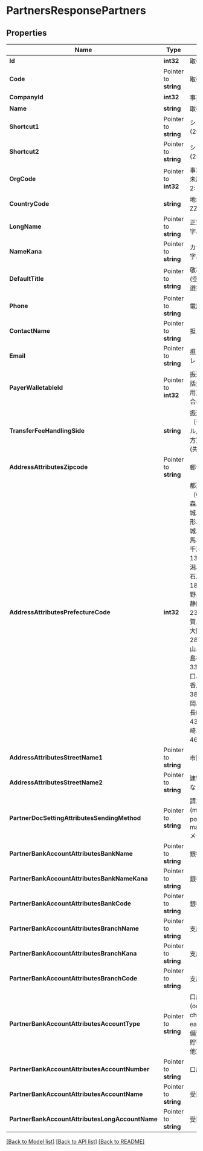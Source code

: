 # PartnersResponsePartners

## Properties

Name | Type | Description | Notes
------------ | ------------- | ------------- | -------------
**Id** | **int32** | 取引先ID | 
**Code** | Pointer to **string** | 取引先コード | 
**CompanyId** | **int32** | 事業所ID | 
**Name** | **string** | 取引先名 | 
**Shortcut1** | Pointer to **string** | ショートカット1 (20文字以内) | [optional] 
**Shortcut2** | Pointer to **string** | ショートカット2 (20文字以内) | [optional] 
**OrgCode** | Pointer to **int32** | 事業所種別（null: 未設定、1: 法人、2: 個人） | [optional] 
**CountryCode** | **string** | 地域（JP: 国内、ZZ:国外） | [optional] 
**LongName** | Pointer to **string** | 正式名称（255文字以内） | [optional] 
**NameKana** | Pointer to **string** | カナ名称（255文字以内） | [optional] 
**DefaultTitle** | Pointer to **string** | 敬称（御中、様、(空白)の3つから選択） | [optional] 
**Phone** | Pointer to **string** | 電話番号 | [optional] 
**ContactName** | Pointer to **string** | 担当者 氏名 | [optional] 
**Email** | Pointer to **string** | 担当者 メールアドレス | [optional] 
**PayerWalletableId** | Pointer to **int32** | 振込元口座ID（一括振込ファイル用）:（未設定の場合は、nullです。） | [optional] 
**TransferFeeHandlingSide** | **string** | 振込手数料負担（一括振込ファイル用）: (振込元(当方): payer, 振込先(先方): payee) | [optional] 
**AddressAttributesZipcode** | Pointer to **string** | 郵便番号 | [optional] 
**AddressAttributesPrefectureCode** | **int32** | 都道府県コード（0:北海道、1:青森、2:岩手、3:宮城、4:秋田、5:山形、6:福島、7:茨城、8:栃木、9:群馬、10:埼玉、11:千葉、12:東京、13:神奈川、14:新潟、15:富山、16:石川、17:福井、18:山梨、19:長野、20:岐阜、21:静岡、22:愛知、23:三重、24:滋賀、25:京都、26:大阪、27:兵庫、28:奈良、29:和歌山、30:鳥取、31:島根、32:岡山、33:広島、34:山口、35:徳島、36:香川、37:愛媛、38:高知、39:福岡、40:佐賀、41:長崎、42:熊本、43:大分、44:宮崎、45:鹿児島、46:沖縄 | [optional] 
**AddressAttributesStreetName1** | Pointer to **string** | 市区町村・番地 | [optional] 
**AddressAttributesStreetName2** | Pointer to **string** | 建物名・部屋番号など | [optional] 
**PartnerDocSettingAttributesSendingMethod** | Pointer to **string** | 請求書送付方法(mail:メール、posting:郵送、mail_and_posting:メールと郵送) | [optional] 
**PartnerBankAccountAttributesBankName** | Pointer to **string** | 銀行名 | [optional] 
**PartnerBankAccountAttributesBankNameKana** | Pointer to **string** | 銀行名（カナ） | [optional] 
**PartnerBankAccountAttributesBankCode** | Pointer to **string** | 銀行番号 | [optional] 
**PartnerBankAccountAttributesBranchName** | Pointer to **string** | 支店名 | [optional] 
**PartnerBankAccountAttributesBranchKana** | Pointer to **string** | 支店名（カナ） | [optional] 
**PartnerBankAccountAttributesBranchCode** | Pointer to **string** | 支店番号 | [optional] 
**PartnerBankAccountAttributesAccountType** | Pointer to **string** | 口座種別(ordinary:普通、checking:当座、earmarked:納税準備預金、savings:貯蓄、other:その他) | [optional] 
**PartnerBankAccountAttributesAccountNumber** | Pointer to **string** | 口座番号 | [optional] 
**PartnerBankAccountAttributesAccountName** | Pointer to **string** | 受取人名（カナ） | [optional] 
**PartnerBankAccountAttributesLongAccountName** | Pointer to **string** | 受取人名 | [optional] 

[[Back to Model list]](../README.md#documentation-for-models) [[Back to API list]](../README.md#documentation-for-api-endpoints) [[Back to README]](../README.md)



